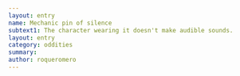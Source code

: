 ```yaml
---
layout: entry 
name: Mechanic pin of silence
subtext1: The character wearing it doesn't make audible sounds.
layout: entry
category: oddities
summary: 
author: roqueromero
---
```

